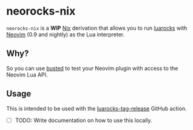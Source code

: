 # neorocks-nix

`neorocks-nix` is a **WIP** [Nix](https://nixos.org/) derivation
that allows you to run [luarocks](https://luarocks.org/) with [Neovim](https://neovim.io/)
(0.9 and nightly) as the Lua interpreter.

## Why?

So you can use [busted](https://lunarmodules.github.io/busted/) to test your
Neovim plugin with access to the Neovim Lua API.

## Usage

This is intended to be used with the [luarocks-tag-release](https://github.com/nvim-neorocks/luarocks-tag-release)
GitHub action.

- [ ] TODO: Write documentation on how to use this locally.
